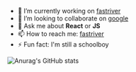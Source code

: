 - 🔭 I’m currently working on  [fastriver](https://fastriver.ru/)
- 👯 I’m looking to collaborate on [google](https://www.google.com/)
- 💬 Ask me about **React** or **JS**
- 📫 How to reach me: [fastriver](https://t.me/get_user_name)
- ⚡ Fun fact: I'm still a schoolboy

![Anurag's GitHub stats](https://github-readme-stats.vercel.app/api?username=Guid21&show_icons=true)

<!--
**Guid21/Guid21** is a ✨ _special_ ✨ repository because its `README.md` (this file) appears on your GitHub profile.

Here are some ideas to get you started:

- 🔭 I’m currently working on ...
- 🌱 I’m currently learning ...
- 👯 I’m looking to collaborate on ...
- 🤔 I’m looking for help with ...
- 💬 Ask me about ...
- 📫 How to reach me: ...
- 😄 Pronouns: ...
- ⚡ Fun fact: ...
-->
